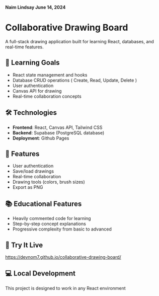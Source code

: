 **Naim Lindsay June 14, 2024**

# Collaborative Drawing Board

A full-stack drawing application built for learning React, databases, and real-time features.

## 🎯 Learning Goals
- React state management and hooks
- Database CRUD operations ( Create, Read, Update, Delete )
- User authentication
- Canvas API for drawing
- Real-time collaboration concepts

## 🛠️ Technologies
- **Frontend**: React, Canvas API, Tailwind CSS
- **Backend**: Supabase (PostgreSQL database)
- **Deployment**: Github Pages

## 🚀 Features
- User authentication
- Save/load drawings
- Real-time collaboration
- Drawing tools (colors, brush sizes)
- Export as PNG

## 📚 Educational Features
- Heavily commented code for learning
- Step-by-step concept explanations
- Progressive complexity from basic to advanced

## 🎨 Try It Live
https://devnom7.github.io/collaborative-drawing-board/

## 💻 Local Development
This project is designed to work in any React environment
